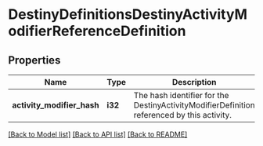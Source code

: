 # DestinyDefinitionsDestinyActivityModifierReferenceDefinition

## Properties
Name | Type | Description | Notes
------------ | ------------- | ------------- | -------------
**activity_modifier_hash** | **i32** | The hash identifier for the DestinyActivityModifierDefinition referenced by this activity. | [optional] [default to null]

[[Back to Model list]](../README.md#documentation-for-models) [[Back to API list]](../README.md#documentation-for-api-endpoints) [[Back to README]](../README.md)


